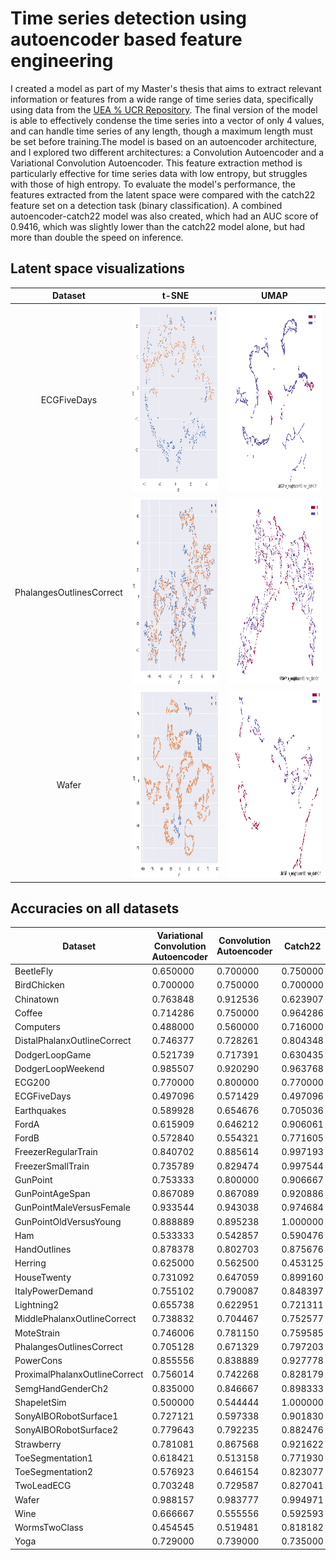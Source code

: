 # Time series detection using autoencoder based feature engineering

I created a model as part of my Master's thesis that aims to extract relevant information or features from a wide range of time series data, specifically using data from the [UEA % UCR Repository](https://www.timeseriesclassification.com/). The final version of the model is able to effectively condense the time series into a vector of only 4 values, and can handle time series of any length, though a maximum length must be set before training.The model is based on an autoencoder architecture, and I explored two different architectures: a Convolution Autoencoder and a Variational Convolution Autoencoder. This feature extraction method is particularly effective for time series data with low entropy, but struggles with those of high entropy. To evaluate the model's performance, the features extracted from the latent space were compared with the catch22 feature set on a detection task (binary classification). A combined autoencoder-catch22 model was also created, which had an AUC score of 0.9416, which was slightly lower than the catch22 model alone, but had more than double the speed on inference.

## Latent space visualizations

| Dataset | t-SNE   | UMAP  |
| :-----------: | :-----------: | :-----------: |
| ECGFiveDays | <img src="data/images/ECGFiceDays-tsne.png" height = "300" >  | <img src="data/images/ECGFiceDays-umap.png" height = "300" >  |
| PhalangesOutlinesCorrect  | <img src="data/images/PhalangesOutlineCorrect-tsne.png" height = "300" >  | <img src="data/images/PhalangesOutlineCorrect-umap.png" height = "300" >  |
| Wafer  | <img src="data/images/Wafer-tsne.png" height = "300" >  | <img src="data/images/Wafer-umap.png" height = "300" >  |

## Accuracies on all datasets

| **Dataset**                   | **Variational Convolution Autoencoder<br>** | **Convolution Autoencoder** | **Catch22** | **Combined** |
| ----------------------------- | ------------------------------------------- | --------------------------- | ----------- | ------------ |
| BeetleFly                     | 0.650000                                    | 0.700000                    | 0.750000    | 0.750000     |
| BirdChicken                   | 0.700000                                    | 0.750000                    | 0.700000    | 0.650000     |
| Chinatown                     | 0.763848                                    | 0.912536                    | 0.623907    | 0.853090     |
| Coffee                        | 0.714286                                    | 0.750000                    | 0.964286    | 0.964286     |
| Computers                     | 0.488000                                    | 0.560000                    | 0.716000    | 0.720000     |
| DistalPhalanxOutlineCorrect   | 0.746377                                    | 0.728261                    | 0.804348    | 0.786232     |
| DodgerLoopGame                | 0.521739                                    | 0.717391                    | 0.630435    | 0.673913     |
| DodgerLoopWeekend             | 0.985507                                    | 0.920290                    | 0.963768    | 0.920290     |
| ECG200                        | 0.770000                                    | 0.800000                    | 0.770000    | 0.790000     |
| ECGFiveDays                   | 0.497096                                    | 0.571429                    | 0.497096    | 0.691057     |
| Earthquakes                   | 0.589928                                    | 0.654676                    | 0.705036    | 0.712230     |
| FordA                         | 0.615909                                    | 0.646212                    | 0.906061    | 0.879545     |
| FordB                         | 0.572840                                    | 0.554321                    | 0.771605    | 0.734568     |
| FreezerRegularTrain           | 0.840702                                    | 0.885614                    | 0.997193    | 0.997193     |
| FreezerSmallTrain             | 0.735789                                    | 0.829474                    | 0.997544    | 0.997544     |
| GunPoint                      | 0.753333                                    | 0.800000                    | 0.906667    | 0.886667     |
| GunPointAgeSpan               | 0.867089                                    | 0.867089                    | 0.920886    | 0.943038     |
| GunPointMaleVersusFemale      | 0.933544                                    | 0.943038                    | 0.974684    | 0.939873     |
| GunPointOldVersusYoung        | 0.888889                                    | 0.895238                    | 1.000000    | 1.000000     |
| Ham                           | 0.533333                                    | 0.542857                    | 0.590476    | 0.638095     |
| HandOutlines                  | 0.878378                                    | 0.802703                    | 0.875676    | 0.875676     |
| Herring                       | 0.625000                                    | 0.562500                    | 0.453125    | 0.500000     |
| HouseTwenty                   | 0.731092                                    | 0.647059                    | 0.899160    | 0.873950     |
| ItalyPowerDemand              | 0.755102                                    | 0.790087                    | 0.848397    | 0.830904     |
| Lightning2                    | 0.655738                                    | 0.622951                    | 0.721311    | 0.737705     |
| MiddlePhalanxOutlineCorrect   | 0.738832                                    | 0.704467                    | 0.752577    | 0.810997     |
| MoteStrain                    | 0.746006                                    | 0.781150                    | 0.759585    | 0.778754     |
| PhalangesOutlinesCorrect      | 0.705128                                    | 0.671329                    | 0.797203    | 0.756410     |
| PowerCons                     | 0.855556                                    | 0.838889                    | 0.927778    | 0.933333     |
| ProximalPhalanxOutlineCorrect | 0.756014                                    | 0.742268                    | 0.828179    | 0.831615     |
| SemgHandGenderCh2             | 0.835000                                    | 0.846667                    | 0.898333    | 0.916667     |
| ShapeletSim                   | 0.500000                                    | 0.544444                    | 1.000000    | 1.000000     |
| SonyAIBORobotSurface1         | 0.727121                                    | 0.597338                    | 0.901830    | 0.901830     |
| SonyAIBORobotSurface2         | 0.779643                                    | 0.792235                    | 0.882476    | 0.900315     |
| Strawberry                    | 0.781081                                    | 0.867568                    | 0.921622    | 0.894595     |
| ToeSegmentation1              | 0.618421                                    | 0.513158                    | 0.771930    | 0.741228     |
| ToeSegmentation2              | 0.576923                                    | 0.646154                    | 0.823077    | 0.815385     |
| TwoLeadECG                    | 0.703248                                    | 0.729587                    | 0.827041    | 0.676910     |
| Wafer                         | 0.988157                                    | 0.983777                    | 0.994971    | 0.992862     |
| Wine                          | 0.666667                                    | 0.555556                    | 0.592593    | 0.703704     |
| WormsTwoClass                 | 0.454545                                    | 0.519481                    | 0.818182    | 0.818182     |
| Yoga                          | 0.729000                                    | 0.739000                    | 0.735000    | 0.748667     |